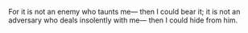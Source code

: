 For it is not an enemy who taunts me— then I could bear it; it is not an adversary who deals insolently with me— then I could hide from him.

